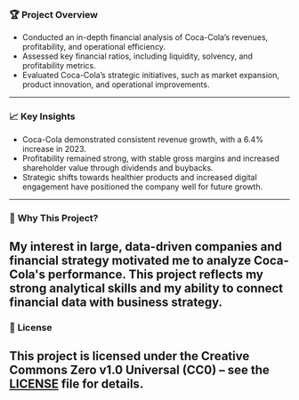 
### 🏆 **Project Overview**
- Conducted an in-depth financial analysis of Coca-Cola’s revenues, profitability, and operational efficiency.
- Assessed key financial ratios, including liquidity, solvency, and profitability metrics.
- Evaluated Coca-Cola’s strategic initiatives, such as market expansion, product innovation, and operational improvements.
--- 
### 📈 **Key Insights**
- Coca-Cola demonstrated consistent revenue growth, with a 6.4% increase in 2023.  
- Profitability remained strong, with stable gross margins and increased shareholder value through dividends and buybacks.  
- Strategic shifts towards healthier products and increased digital engagement have positioned the company well for future growth.  
--- 
### 🚀 **Why This Project?**
My interest in large, data-driven companies and financial strategy motivated me to analyze Coca-Cola's performance. This project reflects my strong analytical skills and my ability to connect financial data with business strategy.  
--- 
### 📄 **License**  
This project is licensed under the Creative Commons Zero v1.0 Universal (CC0) – see the [LICENSE](LICENSE) file for details.  
--- 
